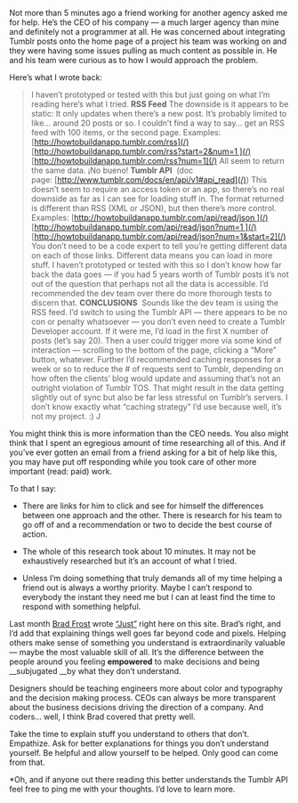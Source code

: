 

Not more than 5 minutes ago a friend working for another agency asked me for help. He’s the CEO of his
company — a much larger agency than mine and definitely not a programmer at all. He was concerned about
integrating Tumblr posts onto the home page of a project his team was working on and they were having some
issues pulling as much content as possible in. He and his team were curious as to how I would approach the
problem.

Here’s what I wrote back:

> I haven’t prototyped or tested with this but just going
> on what I’m reading here’s what I tried.
> __RSS Feed__
> The downside is it appears to be static: It only updates when there’s a new post. It’s probably limited to
> like… around 20 posts or so. I couldn’t find a way to say… get an RSS feed with 100 items, or the second
> page.
> Examples:[http://howtobuildanapp.tumblr.com/rss](/)
> [http://howtobuildanapp.tumblr.com/rss?start=2&num=1 ](/)
> [http://howtobuildanapp.tumblr.com/rss?num=1](/)
> All seem to return the same data. ¡No bueno!
> __Tumblr API__ 
> (doc page: [http://www.tumblr.com/docs/en/api/v1#api_read](/))
> This doesn’t seem to require an access token or an app, so there’s no real downside as far as I can see
> for loading stuff in. The format returned is different than RSS (XML or JSON), but then there’s more
> control. Examples:
> [http://howtobuildanapp.tumblr.com/api/read/json ](/)
> [http://howtobuildanapp.tumblr.com/api/read/json?num=1 ](/)
> [http://howtobuildanapp.tumblr.com/api/read/json?num=1&start=2](/)
> You don’t need to be a code expert to tell you’re getting different data on each of those links. Different
> data means you can load in more stuff.
> I haven’t prototyped or tested with this so I don’t know how far back the data goes — if you had 5 years
> worth of Tumblr posts it’s not out of the question that perhaps not all the data is accessible. I’d
> recommended the dev team over there do more thorough tests to discern that.
> __CONCLUSIONS__ 
> Sounds like the dev team is using the RSS feed. I’d switch to using the Tumblr API — there appears to be
> no con or penalty whatsoever — you don’t even need to create a Tumblr Developer account. If it were me,
> I’d load in the first X number of posts (let’s say 20). Then a user could trigger more via some kind of
> interaction — scrolling to the bottom of the page, clicking a “More” button, whatever. 
> Further I’d recommended caching responses for a week or so to reduce the # of requests sent to Tumblr,
> depending on how often the clients’ blog would update and assuming that’s not an outright violation of
> Tumblr TOS. That might result in the data getting slightly out of sync but also be far less stressful on
> Tumblr’s servers. I don’t know exactly what “caching strategy” I’d use because well, it’s not my
> project. :)
> J

You might think this is more information than the CEO needs. You also might think that I spent an egregious
amount of time researching all of this. And if you’ve ever gotten an email from a friend asking for a bit of
help like this, you may have put off responding while you took care of other more important (read: paid)
work. 

To that I say:

 *  There are links for him to click and see for himself the differences between one approach and the other.
There is research for his team to go off of and a recommendation or two to decide the best course of
action.

 *  The whole of this research took about 10 minutes. It may not be exhaustively researched but it’s an
account of what I tried.

 *  Unless I’m doing something that truly demands all of my time helping a friend out is always a worthy
priority. Maybe I can’t respond to everybody the instant they need me but I can at least find the time to
respond with something helpful. 

Last month [Brad Frost](http://bradfrostweb.com) wrote
[“Just”](https://the-pastry-box-project.net/brad-frost/2014-january-28) right here on this site. Brad’s
right, and I’d add that explaining things well goes far beyond code and pixels. Helping others make sense of
something you understand is extraordinarily valuable — maybe the most valuable skill of all. It’s the
difference between the people around you feeling __empowered__ to make decisions and being __subjugated __by
what they don’t understand.

Designers should be teaching engineers more about color and typography and the decision making process. CEOs
can always be more transparent about the business decisions driving the direction of a company. And coders…
well, I think Brad covered that pretty well.

Take the time to explain stuff you understand to others that don’t. Empathize. Ask for better explanations
for things you don’t understand yourself. Be helpful and allow yourself to be helped. Only good can come
from that.

*Oh, and if anyone out there reading this better understands the Tumblr API feel free to ping me with your
thoughts. I’d love to learn more.